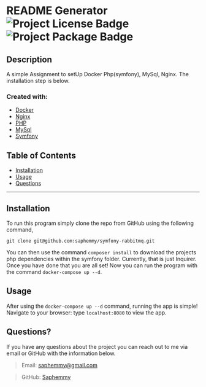   # README Generator  ![Project License Badge](https://img.shields.io/badge/license-GNU-brightgreen) ![Project Package Badge](https://img.shields.io/badge/package-Inquirer-informational) 
 
  
  ## Description

  A simple Assignment to setUp Docker Php(symfony), MySql, Nginx. The installation step is below.

  
  ### Created with: 
  
  * [Docker](https://www.docker.com/)
  * [Nginx](https://hub.docker.com/_/nginx)
  * [PHP](https://hub.docker.com/_/php)
  * [MySql](https://hub.docker.com/_/mariadb)
  * [Symfony](https://symfony.com/doc/5.4/setup.html)

  ## Table of Contents

  * [Installation](#installation)
  * [Usage](#usage)
  * [Questions](#questions)

  ***

  ## Installation

  To run this program simply clone the repo from GitHub using the following command, 
  
  ```
  git clone git@github.com:saphemmy/symfony-rabbitmq.git
  ```
  
  You can then use the command `composer install` to download the projects php dependencies within the symfony folder. Currently, that is just Inquirer. Once you have done that you are all set! Now you can run the program with the command `docker-compose up --d`.

  ## Usage

  After using the `docker-compose up --d` command, running the app is simple! Navigate to your browser: type `localhost:8080` to view the app.
  
  ## Questions?

  If you have any questions about the project you can reach out to me via email or GitHub with the information below. 

  >Email: saphemmy@gmail.com

  >GitHub: [Saphemmy](https://github.com/saphemmy)